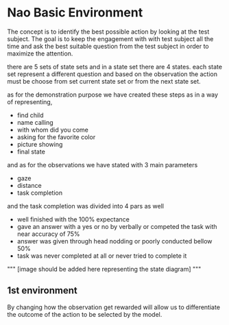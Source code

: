 # Nao Basic Environment

The concept is to identify the best possible action by looking at the test subject.
The goal is to keep the engagement with with test subject all the time and ask the best suitable question from the test subject in order to maximize the attention.

there are 5 sets of state sets and in a state set there are 4 states. each state set represent a different question and based on the observation the action must be choose from set current state set or from the next state set. 

as for the demonstration purpose we have created these steps as in a way of representing,

- find child
- name calling 
- with whom did you come
- asking for the favorite color
- picture showing
- final state

and as for the observations we have stated with 3 main parameters 
- gaze
- distance
- task completion 

and the task completion was divided into 4 pars as well
- well finished with the 100% expectance 
- gave an answer with a yes or no by verbally or competed the task with near accuracy of 75%
- answer was given through head nodding or poorly conducted bellow 50%
- task was never completed at all or never tried to complete it

"""
[image should be added here representing the state diagram] 
"""



## 1st environment

By changing how the observation get rewarded will allow us to differentiate the outcome of the action to be selected by the model.